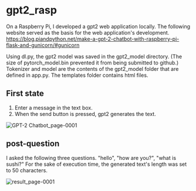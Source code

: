 # gpt2_rasp
On a Raspberry Pi, I developed a gpt2 web application locally. The following website served as the basis for the web application's development.
https://blog.piandpython.net/make-a-gpt-2-chatbot-with-raspberry-pi-flask-and-gunicorn/#gunicorn

Using dl.py, the gpt2 model was saved in the gpt2_model directory. (The size of pytorch_model.bin prevented it from being submitted to github.)
Tokenizer and model are the contents of the gpt2_model folder that are defined in app.py. The templates folder contains html files.
## First state
1. Enter a message in the text box.
2. When the send button is pressed, gpt2 generates the text.

![GPT-2 Chatbot_page-0001](https://github.com/user-attachments/assets/c29c0051-79cc-40b7-b47a-25fb66bb20f1)
## post-question
I asked the following three questions. "hello", "how are you?", "what is sushi?" For the sake of execution time, the generated text's length was set to 50 characters.

![result_page-0001](https://github.com/user-attachments/assets/b5c12dca-7c3c-4ec6-a395-ef4c5ce07cb8)
